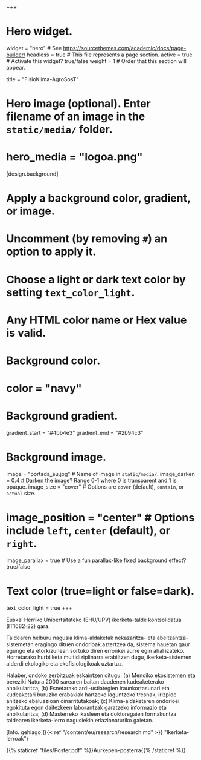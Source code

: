 +++
# Hero widget.
widget = "hero"  # See https://sourcethemes.com/academic/docs/page-builder/
headless = true  # This file represents a page section.
active = true  # Activate this widget? true/false
weight = 1  # Order that this section will appear.

title = "FisioKlima-AgroSosT"

# Hero image (optional). Enter filename of an image in the `static/media/` folder.
# hero_media = "logoa.png"

[design.background]
  # Apply a background color, gradient, or image.
  #   Uncomment (by removing `#`) an option to apply it.
  #   Choose a light or dark text color by setting `text_color_light`.
  #   Any HTML color name or Hex value is valid.

  # Background color.
  # color = "navy"
  
  # Background gradient.
  gradient_start = "#4bb4e3"
  gradient_end = "#2b94c3"
  
  # Background image.
  image = "portada_eu.jpg"  # Name of image in `static/media/`.
  image_darken = 0.4  # Darken the image? Range 0-1 where 0 is transparent and 1 is opaque.
  image_size = "cover"  #  Options are `cover` (default), `contain`, or `actual` size.
  # image_position = "center"  # Options include `left`, `center` (default), or `right`.
  image_parallax = true  # Use a fun parallax-like fixed background effect? true/false
  
  # Text color (true=light or false=dark).
  text_color_light = true
+++

Euskal Herriko Unibertsitateko (EHU/UPV) ikerketa-talde kontsolidatua (IT1682-22) gara.

Taldearen helburu nagusia klima-aldaketak nekazaritza- eta abeltzantza-sistemetan eragingo dituen ondorioak aztertzea da, sistema hauetan gaur egungo eta etorkizunean sortuko diren erronkei aurre egin ahal izateko. Horretarako hurbilketa multidiziplinarra erabiltzen dugu, ikerketa-sistemen alderdi ekologiko eta ekofisiologikoak uztartuz.

Halaber, ondoko zerbitzuak eskaintzen ditugu: (a) Mendiko ekosistemen eta bereziki Natura 2000 sarearen baitan daudenen kudeaketerako aholkularitza; (b) Esnetarako ardi-ustiategien iraunkortasunari eta kudeaketari buruzko erabakiak hartzeko laguntzeko tresnak, irizpide anitzeko ebaluazioan oinarritutakoak; (c) Klima-aldaketaren ondorioei egokituta egon daitezkeen laborantzak garatzeko informazio eta aholkularitza; (d) Masterreko ikasleen eta doktoregaien
formakuntza taldearen ikerketa-lerro nagusiekin erlazionaturiko gaietan.

[Info. gehiago]({{< ref "/content/eu/research/research.md" >}} "Ikerketa-lerroak")

{{% staticref "files/Poster.pdf" %}}Aurkepen-posterra{{% /staticref %}}